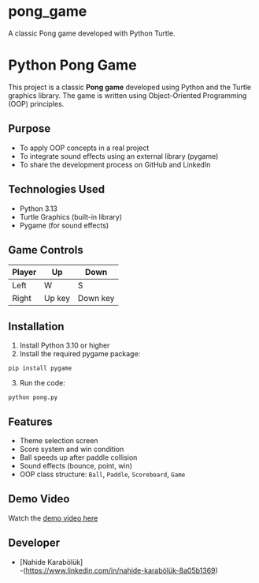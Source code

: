 # pong_game
A classic Pong game developed with Python Turtle.
# Python Pong Game

This project is a classic **Pong game** developed using Python and the Turtle graphics library. The game is written using Object-Oriented Programming (OOP) principles.

## Purpose

- To apply OOP concepts in a real project  
- To integrate sound effects using an external library (pygame)  
- To share the development process on GitHub and LinkedIn  

## Technologies Used

- Python 3.13  
- Turtle Graphics (built-in library)  
- Pygame (for sound effects)

## Game Controls

| Player | Up     | Down   |
|--------|--------|--------|
| Left   | W      | S      |
| Right  | Up key | Down key |

## Installation

1. Install Python 3.10 or higher  
2. Install the required pygame package:
```
pip install pygame
```
3. Run the code:
```
python pong.py
```

## Features

- Theme selection screen  
- Score system and win condition  
- Ball speeds up after paddle collision  
- Sound effects (bounce, point, win)  
- OOP class structure: `Ball`, `Paddle`, `Scoreboard`, `Game`

## Demo Video

Watch the [demo video here](#)

## Developer

- [Nahide Karabölük]   
-(https://www.linkedin.com/in/nahide-karabölük-8a05b1369)
